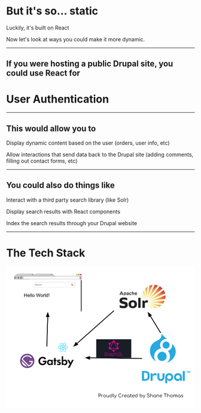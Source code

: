 # But it's so... static

Luckily, it's built on React

Now let's look at ways you could make it more dynamic.

___

## If you were hosting a public Drupal site, you could use React for

# User Authentication

___

## This would allow you to

Display dynamic content based on the user (orders, user info, etc)

Allow interactions that send data back to the Drupal site (adding comments, filling out contact forms, etc)

___

## You could also do things like

Interact with a third party search library (like Solr)

Display search results with React components

Index the search results through your Drupal website

___

# The Tech Stack

![Tech Stack](./06-techstack.png)


